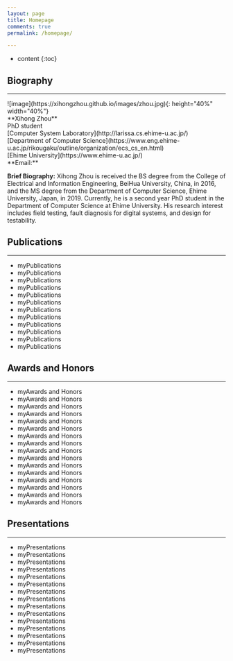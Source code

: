 ```yaml
---
layout: page
title: Homepage
comments: true
permalink: /homepage/

---
```


* content
{:toc}


## Biography

---

<div>
  <div>
![image](https://xihongzhou.github.io/images/zhou.jpg){: height="40%" width="40%"} <br>
  </div>
 <div> 
**Xihong Zhou** <br> 
PhD student <br> 
[Computer System Laboratory](http://larissa.cs.ehime-u.ac.jp/) <br> 
[Department of Computer Science](https://www.eng.ehime-u.ac.jp/rikougaku/outline/organization/ecs_cs_en.html) <br> 
[Ehime University](https://www.ehime-u.ac.jp/) <br> **Email:** <g863003a@mails.cc.ehime-u.ac.jp> <br>
</div>
</div>  
  
  
**Brief Biography:** Xihong Zhou is received the BS degree from the College of Electrical and Information Engineering, BeiHua University, China, in 2016, and the MS degree from the Department of Computer Science, Ehime University, Japan, in 2019. Currently, he is a second year PhD student in the Department of Computer Science at Ehime University. His research interest includes field testing, fault diagnosis for digital systems, and design for testability. <br>



## Publications

---

- myPublications
- myPublications
- myPublications
- myPublications
- myPublications
- myPublications
- myPublications
- myPublications
- myPublications
- myPublications
- myPublications
- myPublications

## Awards and Honors

---

- myAwards and Honors
- myAwards and Honors
- myAwards and Honors
- myAwards and Honors
- myAwards and Honors
- myAwards and Honors
- myAwards and Honors
- myAwards and Honors
- myAwards and Honors
- myAwards and Honors
- myAwards and Honors
- myAwards and Honors
- myAwards and Honors
- myAwards and Honors
- myAwards and Honors
- myAwards and Honors

## Presentations

---

- myPresentations
- myPresentations
- myPresentations
- myPresentations
- myPresentations
- myPresentations
- myPresentations
- myPresentations
- myPresentations
- myPresentations
- myPresentations
- myPresentations
- myPresentations
- myPresentations
- myPresentations
